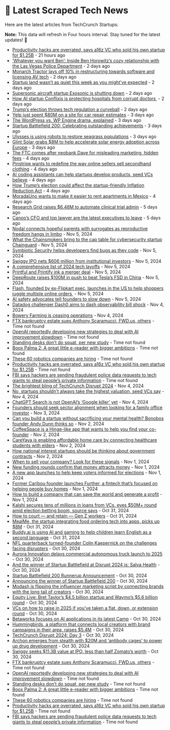 
# 📰 Latest Scraped Tech News

Here are the latest articles from TechCrunch Startups:

**Note:** This data will refresh in Four hours interval. Stay tuned for the latest updates! 🔄
- [Productivity hacks are overrated, says a16z VC who sold his own startup for $1.25B](https://techcrunch.com/2024/11/09/productivity-hacks-are-overrated-says-a16z-vc-who-sold-his-own-startup-for-1-25b/) - 21 hours ago
- [‘Whatever you want Ben’: Inside Ben Horowitz’s cozy relationship with the Las Vegas Police Department](https://techcrunch.com/2024/11/08/whatever-you-want-ben-inside-ben-horowitzs-cozy-relationship-with-the-las-vegas-police-department/) - 2 days ago
- [Monarch Tractor lays off 10% in restructuring towards software and licensing AV tech](https://techcrunch.com/2024/11/08/monarch-tractor-lays-off-10-in-restructuring-towards-software-and-licensing-av-tech/) - 2 days ago
- [Startup land wasn’t as quiet this week as you might’ve expected](https://techcrunch.com/2024/11/08/startup-land-wasnt-as-quiet-this-week-as-you-mightve-expected/) - 2 days ago
- [Supersonic aircraft startup Exosonic is shutting down](https://techcrunch.com/2024/11/08/supersonic-aircraft-startup-exosonic-is-shutting-down/) - 2 days ago
- [How AI startup Conflixis is protecting hospitals from corrupt doctors ](https://techcrunch.com/2024/11/08/how-ai-startup-conflixis-is-protecting-hospitals-from-corrupt-doctors/) - 2 days ago
- [Trump’s election throws tech regulation a curveball](https://techcrunch.com/podcast/trumps-election-throws-tech-regulation-a-curveball/) - 2 days ago
- [Yelp just spent $80M on a site for car repair estimates](https://techcrunch.com/2024/11/07/yelp-just-spent-80m-on-a-site-for-car-repair-estimates/) - 3 days ago
- [The WordPress vs. WP Engine drama, explained](https://techcrunch.com/2024/11/07/wordpress-vs-wp-engine-drama-explained/) - 3 days ago
- [Startup Battlefield 200: Celebrating outstanding achievements](https://techcrunch.com/2024/11/07/startup-battlefield-200-celebrating-outstanding-achievements/) - 3 days ago
- [Ulysses is using robots to restore seagrass populations](https://techcrunch.com/2024/11/07/ulysses-is-using-robots-to-restore-seagrass-populations/) - 3 days ago
- [Glint Solar grabs $8M to help accelerate solar energy adoption across Europe](https://techcrunch.com/2024/11/07/glint-solar-grabs-8m-to-help-accelerate-solar-energy-adoption-across-europe/) - 3 days ago
- [The FTC comes after neobank Dave for misleading marketing, hidden fees](https://techcrunch.com/2024/11/06/the-ftc-comes-after-neobank-dave-for-misleading-marketing-hidden-fees/) - 4 days ago
- [Pinstripe wants to redefine the way online sellers sell secondhand clothing](https://techcrunch.com/2024/11/06/pinstripe-wants-to-redefine-the-way-online-sellers-sell-secondhand-clothing/) - 4 days ago
- [AI coding assistants can help startups develop products, seed VCs believe](https://techcrunch.com/2024/11/06/ai-coding-assistants-can-help-startups-develop-products-seed-vcs-believe/) - 4 days ago
- [How Trump’s election could affect the startup-friendly Inflation Reduction Act](https://techcrunch.com/2024/11/06/how-trumps-election-could-affect-the-startup-friendly-inflation-reduction-act/) - 4 days ago
- [MoradaUno wants to make it easier to rent apartments in Mexico](https://techcrunch.com/2024/11/06/moradauno-wants-to-make-it-easier-to-rent-apartments-in-mexico/) - 4 days ago
- [Research Grid raises $6.48M to automate clinical trial admin](https://techcrunch.com/2024/11/05/research-grid-raises-6-4-million-to-automate-clincal-trial-admin/) - 5 days ago
- [Canoo’s CFO and top lawyer are the latest executives to leave](https://techcrunch.com/2024/11/05/canoos-cfo-and-top-lawyer-are-the-latest-executives-to-leave/) - 5 days ago
- [Nodal connects hopeful parents with surrogates as reproductive freedom hangs in limbo](https://techcrunch.com/2024/11/05/nodal-connects-hopeful-parents-with-surrogates-as-reproductive-freedom-hangs-in-limbo/) - Nov 5, 2024
- [What the Chainsmokers bring to the cap table for cybersecurity startup Chainguard](https://techcrunch.com/podcast/what-the-chainsmokers-bring-to-the-cap-table-for-cybersecurity-startup-chainguard/) - Nov 5, 2024
- [Symbiotic Security helps developers find bugs as they code](https://techcrunch.com/2024/11/05/symbiotic-security-helps-developers-find-bugs-as-they-code/) - Nov 5, 2024
- [Swiggy IPO nets $606 million from institutional investors](https://techcrunch.com/2024/11/05/swiggy-ipo-nets-606-million-from-institutional-investors/) - Nov 5, 2024
- [A comprehensive list of 2024 tech layoffs](https://techcrunch.com/2024/11/05/tech-layoffs-2024-list/) - Nov 5, 2024
- [Printful and Printify ink a merger deal](https://techcrunch.com/2024/11/05/printful-and-printify-ink-a-merger-deal/) - Nov 5, 2024
- [DeepRoute raises $100M in push to beat Tesla’s FSD in China](https://techcrunch.com/2024/11/05/deeproute-raises-100m-in-push-to-beat-teslas-fsd-in-china/) - Nov 5, 2024
- [Flash, founded by ex-Flipkart exec, launches in the US to help shoppers juggle multiple online orders ](https://techcrunch.com/2024/11/05/flash-founded-by-ex-flipcart-exec-launches-in-the-us-to-help-shoppers-juggle-online-orders/) - Nov 5, 2024
- [AI safety advocates tell founders to slow down](https://techcrunch.com/2024/11/05/ai-safety-advocates-tell-founders-to-slow-down/) - Nov 5, 2024
- [Datadog challenger Dash0 aims to dash observability bill shock](https://techcrunch.com/2024/11/04/datadog-challenger-dash0-aims-to-dash-observability-bill-shock/) - Nov 4, 2024
- [Bowery Farming is ceasing operations](https://techcrunch.com/2024/11/04/bowery-farming-is-ceasing-operations/) - Nov 4, 2024
- [FTX bankruptcy estate sues Anthony Scaramucci, FWD.us, others](https://techcrunch.com/2024/11/09/ftx-bankruptcy-estate-sues-anthony-scaramucci-fwd-us-others/) - Time not found
- [OpenAI reportedly developing new strategies to deal with AI improvement slowdown](https://techcrunch.com/2024/11/09/openai-reportedly-developing-new-strategies-to-deal-with-ai-improvement-slowdown/) - Time not found
- [Standing desks don’t do squat, per new study](https://techcrunch.com/2024/11/09/standing-desks-dont-do-squat-per-new-study/) - Time not found
- [Boox Palma 2: A great little e-reader with bigger ambitions](https://techcrunch.com/2024/11/09/boox-palma-2-a-great-little-e-reader-with-bigger-ambitions/) - Time not found
- [These 60 robotics companies are hiring](https://techcrunch.com/2024/11/09/these-60-robotics-companies-are-hiring/) - Time not found
- [Productivity hacks are overrated, says a16z VC who sold his own startup for $1.25B](https://techcrunch.com/2024/11/09/productivity-hacks-are-overrated-says-a16z-vc-who-sold-his-own-startup-for-1-25b/) - Time not found
- [FBI says hackers are sending fraudulent police data requests to tech giants to steal people’s private information](https://techcrunch.com/2024/11/08/fbi-says-hackers-are-sending-fraudulent-police-data-requests-to-tech-giants-to-steal-peoples-private-information/) - Time not found
- [The brightest bling of TechCrunch Disrupt 2024](https://techcrunch.com/2024/11/04/the-brightest-bling-of-techcrunch-disrupt-2024/) - Nov 4, 2024
- [No, startups shouldn’t always take the highest valuation, seed VCs say](https://techcrunch.com/2024/11/04/no-startups-shouldnt-always-take-the-highest-valuation-seed-vcs-say/) - Nov 4, 2024
- [ChatGPT Search is not OpenAI’s ‘Google killer’ yet](https://techcrunch.com/2024/11/04/chatgpt-search-is-not-openais-google-killer-yet/) - Nov 4, 2024
- [Founders should seek sector alignment when looking for a family office investor](https://techcrunch.com/2024/11/03/founders-should-seek-sector-alignment-when-looking-for-a-family-office-investor/) - Nov 3, 2024
- [Can you build a startup without sacrificing your mental health? Bonobos founder Andy Dunn thinks so](https://techcrunch.com/2024/11/02/can-you-build-a-startup-without-sacrificing-your-mental-health-bonobos-founder-andy-dunn-thinks-so/) - Nov 2, 2024
- [CoffeeSpace is a Hinge-like app that wants to help you find your co-founder](https://techcrunch.com/2024/11/02/coffeespace-is-a-hinge-like-app-that-wants-to-help-you-find-your-co-founder/) - Nov 2, 2024
- [CareYaya is enabling affordable home care by connecting healthcare students with elders](https://techcrunch.com/2024/11/02/careyaya-is-enabling-affordable-home-care-by-connecting-healthcare-students-with-elders/) - Nov 2, 2024
- [How national interest startups should be thinking about government contracts](https://techcrunch.com/2024/11/02/how-national-interest-startups-should-be-thinking-about-government-contracts/) - Nov 2, 2024
- [When to sell your company? Look for these signals](https://techcrunch.com/2024/11/01/when-to-sell-your-company-look-for-these-signals/) - Nov 1, 2024
- [New funding rounds confirm that money attracts money](https://techcrunch.com/2024/11/01/new-funding-rounds-confirm-that-money-attracts-money/) - Nov 1, 2024
- [A new app launches to help keep voters informed for elections](https://techcrunch.com/2024/11/01/a-new-app-launches-to-help-keep-voters-informed-for-elections/) - Nov 1, 2024
- [Former Caribou founder launches Further, a fintech that’s focused on helping people buy homes](https://techcrunch.com/2024/11/01/former-caribou-founder-launches-further-a-fintech-thats-focused-on-helping-people-buy-homes/) - Nov 1, 2024
- [How to build a company that can save the world and generate a profit](https://techcrunch.com/2024/11/01/how-to-build-a-company-that-can-save-the-world-and-generate-a-profit/) - Nov 1, 2024
- [Kalshi secures tens of millions in loans from VCs, eyes $50M+ round amid election betting boom, source says](https://techcrunch.com/2024/10/31/kalshi-secures-tens-of-millions-in-loans-from-vcs-eyes-50m-round-amid-election-betting-boom-source-says/) - Oct 31, 2024
- [How to court — and retain — Gen Z workers](https://techcrunch.com/2024/10/31/how-to-court-and-retain-gen-z-workers/) - Oct 31, 2024
- [MealMe, the startup integrating food ordering tech into apps, picks up $8M](https://techcrunch.com/2024/10/31/mealme-startup-integrating-food-ordering-tech-into-app-picks-up-8m/) - Oct 31, 2024
- [Buddy.ai is using AI and gaming to help children learn English as a second language](https://techcrunch.com/2024/10/31/buddy-ai-is-using-ai-and-gaming-to-help-children-learn-english-as-a-second-language/) - Oct 31, 2024
- [NFL quarterback turned-founder Colin Kaepernick on the challenges facing disrupters](https://techcrunch.com/2024/10/30/nfl-quarterback-turned-founder-colin-kaepernick-on-the-challenges-facing-disrupters/) - Oct 30, 2024
- [Aurora Innovation delays commercial autonomous truck launch to 2025](https://techcrunch.com/2024/10/30/aurora-innovation-delays-commercial-autonomous-truck-launch-to-2025/) - Oct 30, 2024
- [And the winner of Startup Battlefield at Disrupt 2024 is: Salva Health](https://techcrunch.com/2024/10/30/and-the-winner-of-startup-battlefield-at-disrupt-2024-is-salva-health/) - Oct 30, 2024
- [Startup Battlefield 200 Runnerup Announcement](https://techcrunch.com/video/startup-battlefield-200-runnerup-announcement/) - Oct 30, 2024
- [Announcing the winner of Startup Battlefield 200](https://techcrunch.com/video/announcing-the-winner-of-startup-battlefield-200/) - Oct 30, 2024
- [Modash is flipping the influencer marketing script by connecting brands with the long tail of creators](https://techcrunch.com/2024/10/30/modash-is-flipping-the-influencer-marketing-script-by-connecting-brands-with-the-long-tail-of-creators/) - Oct 30, 2024
- [Equity Live: Bret Taylor’s $4.5 billion startup and Waymo’s $5.6 billion round](https://techcrunch.com/podcast/equity-live-bret-taylors-4-5-billion-startup-and-waymos-5-6-billion-round/) - Oct 30, 2024
- [VCs on how to raise in 2025 if you’ve taken a flat, down, or extension round](https://techcrunch.com/video/vcs-on-how-to-raise-in-2025-if-youve-taken-a-flat-down-or-extension-round/) - Oct 30, 2024
- [Betaworks focuses on AI applications in its latest Camp](https://techcrunch.com/2024/10/30/betaworks-focuses-on-ai-applications-in-its-latest-camp/) - Oct 30, 2024
- [Hummingbirds, a platform that connects local creators with brand campaigns in their area, raises $5.4M](https://techcrunch.com/2024/10/30/hummingbirds-platform-that-connects-local-creators-brand-campaigns-raises-5-4-m/) - Oct 30, 2024
- [TechCrunch Disrupt 2024: Day 3](https://techcrunch.com/2024/10/30/techcrunch-disrupt-2024-day-3/) - Oct 30, 2024
- [Archon emerges from stealth with $20M and ‘antibody cages’ to power up drug development](https://techcrunch.com/2024/10/30/archon-emerges-from-stealth-with-20m-and-antibody-cages-to-power-up-drug-development/) - Oct 30, 2024
- [Swiggy seeks $11.3B value at IPO, less than half Zomato’s worth](https://techcrunch.com/2024/10/30/once-dominant-swiggy-seeks-11-3b-value-at-ipo-less-than-half-zomatos-worth/) - Oct 30, 2024
- [FTX bankruptcy estate sues Anthony Scaramucci, FWD.us, others](https://techcrunch.com/2024/11/09/ftx-bankruptcy-estate-sues-anthony-scaramucci-fwd-us-others/) - Time not found
- [OpenAI reportedly developing new strategies to deal with AI improvement slowdown](https://techcrunch.com/2024/11/09/openai-reportedly-developing-new-strategies-to-deal-with-ai-improvement-slowdown/) - Time not found
- [Standing desks don’t do squat, per new study](https://techcrunch.com/2024/11/09/standing-desks-dont-do-squat-per-new-study/) - Time not found
- [Boox Palma 2: A great little e-reader with bigger ambitions](https://techcrunch.com/2024/11/09/boox-palma-2-a-great-little-e-reader-with-bigger-ambitions/) - Time not found
- [These 60 robotics companies are hiring](https://techcrunch.com/2024/11/09/these-60-robotics-companies-are-hiring/) - Time not found
- [Productivity hacks are overrated, says a16z VC who sold his own startup for $1.25B](https://techcrunch.com/2024/11/09/productivity-hacks-are-overrated-says-a16z-vc-who-sold-his-own-startup-for-1-25b/) - Time not found
- [FBI says hackers are sending fraudulent police data requests to tech giants to steal people’s private information](https://techcrunch.com/2024/11/08/fbi-says-hackers-are-sending-fraudulent-police-data-requests-to-tech-giants-to-steal-peoples-private-information/) - Time not found